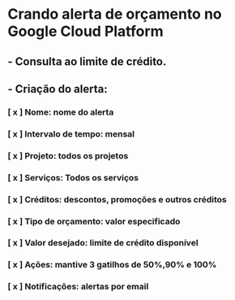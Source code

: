 # Crando alerta de orçamento no Google Cloud Platform

## - Consulta ao limite de crédito.
## - Criação do alerta:
### [ x ] Nome: nome do alerta
### [ x ] Intervalo de tempo: mensal
### [ x ] Projeto: todos os projetos
### [ x ] Serviços: Todos os serviços
### [ x ] Créditos: descontos, promoções e outros créditos
### [ x ] Tipo de orçamento: valor especificado
### [ x ] Valor desejado: limite de crédito disponível
### [ x ] Ações: mantive 3 gatilhos de 50%,90% e 100% 
### [ x ] Notificações: alertas por email
